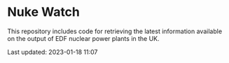 # Nuke Watch

This repository includes code for retrieving the latest information available on the output of EDF nuclear power plants in the UK.

Last updated: 2023-01-18 11:07